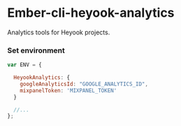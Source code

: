 # Ember-cli-heyook-analytics

Analytics tools for Heyook projects.

### Set environment
```javascript
var ENV = {

  HeyookAnalytics: {
    googleAnalyticsId: "GOOGLE_ANALYTICS_ID",
    mixpanelToken: 'MIXPANEL_TOKEN'
  }

  //...
};
